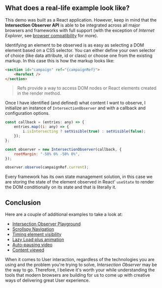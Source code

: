 ## What does a real-life example look like?

This demo was built as a React application. However, keep in mind that the **Intersection Observer API** is able to be integrated across all major browsers and frameworks with full support (with the exception of _Internet Explorer_, see [browser compatibility](https://developer.mozilla.org/en-US/docs/Web/API/Intersection_Observer_API#browser_compatibility) for more).

Identifying an element to be observed is as easy as selecting a DOM element based on a CSS selector. You can either define your own selector of choice (like data attribute, id or class) or choose one from the existing markup. In this case this is how the markup looks like:

```html
<section id="campaign" ref="{campaignRef}">
    <HeroText />
</section>
```

> Refs provide a way to access DOM nodes or React elements created in the render method.

Once I have identified (and defined) what content I want to observe, I initialize an instance of `IntersectionObserver` and with a callback and configuration options.

```javascript
const callback = (entries: any) => {
    entries.map((i: any) => {
        i.isIntersecting ? setVisible(true) : setVisible(false);
    });
};

const observer = new IntersectionObserver(callback, {
    rootMargin: "-50% 0% -50% 0%",
});

observer.observe(campaignRef.current);
```

Every framework has its own state management solution, in this case we are storing the state of the element observed in React' `useState` to render the DOM conditionally on its state and that is literally it.

## Conclusion

Here are a couple of additional examples to take a look at:

-   [Intersection Observer Playground](https://wilsotobianco.com/experiments/intersection-observer-playground/#end)
-   [Scrollspy Navigation](https://codepen.io/wilsotobianco/pen/dyVZbYz)
-   [Timing element visibility](https://developer.mozilla.org/en-US/docs/Web/API/Intersection_Observer_API/Timing_element_visibility#result)
-   [Lazy Load plus animation](https://codepen.io/rpsthecoder/pen/pByZjR)
-   [Auto-pausing video](https://codepen.io/rpsthecoder/pen/ZZLyaG)
-   [Content viewed](https://codepen.io/rpsthecoder/pen/QPdgzL)

When it comes to User interaction, regardless of the technologies you are using and the problem you're trying to solve, _Intersection Observer_ may be the way to go. Therefore, I believe it's worth your while understanding the tools that modern browsers are building for us to come up with creative ways of delivering great User experience.
